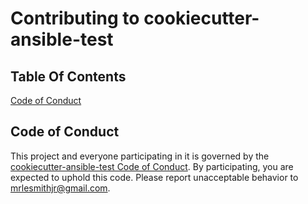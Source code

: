 # Contributing to cookiecutter-ansible-test

## Table Of Contents

[Code of Conduct](#code-of-conduct)

## Code of Conduct

This project and everyone participating in it is governed by the [cookiecutter-ansible-test Code of Conduct](CODE_OF_CONDUCT.md). By participating, you are expected to uphold this code. Please report unacceptable behavior to [mrlesmithjr@gmail.com](mailto:mrlesmithjr@gmail.com).
